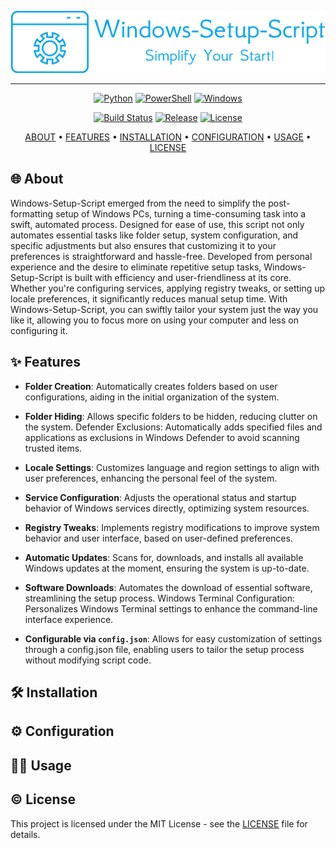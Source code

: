![Windows Setup Script Logo](/Windows-Setup-Script/assets/logo.png)

---

<p align="center">
  <a href="https://www.python.org/"><img src="https://img.shields.io/badge/Python-FFD43B?style=for-the-badge&logo=python&logoColor=blue" alt="Python"></a>
  <a href="https://docs.microsoft.com/en-us/powershell/"><img src="https://img.shields.io/badge/PowerShell-%235391FE.svg?style=for-the-badge&logo=powershell&logoColor=white" alt="PowerShell"></a>
  <a href="https://www.microsoft.com/en-us/windows"><img src="https://img.shields.io/badge/Windows-0078D6?style=for-the-badge&logo=windows&logoColor=white" alt="Windows"></a>
</p>

<p align="center">
  <a href="https://github.com/FreakyF/Windows-Setup-Script/actions/workflows/build.yml"><img src="https://img.shields.io/github/actions/workflow/status/FreakyF/Windows-Setup-Script/build?style=for-the-badge" alt="Build Status"></a>
  <a href="https://github.com/FreakyF/Windows-Setup-Script/releases"><img src="https://img.shields.io/github/v/release/FreakyF/Windows-Setup-Script?style=for-the-badge" alt="Release"></a>
  <a href="LICENSE"><img src="https://img.shields.io/badge/License-MIT-yellow.svg?style=for-the-badge" alt="License"></a>
</p>

<p align="center">
  <a href="#about">ABOUT</a> •
  <a href="#features">FEATURES</a> •
  <a href="#installation">INSTALLATION</a> •
  <a href="#configuration">CONFIGURATION</a> •
  <a href="#usage">USAGE</a> •
  <a href="#license">LICENSE</a>
</p>

<a name="about"></a>

## 🌐 About

Windows-Setup-Script emerged from the need to simplify the post-formatting setup of Windows PCs, turning a time-consuming task into a swift, automated process. Designed for ease of use, this script not only automates essential tasks like folder setup, system configuration, and specific adjustments but also ensures that customizing it to your preferences is straightforward and hassle-free. Developed from personal experience and the desire to eliminate repetitive setup tasks, Windows-Setup-Script is built with efficiency and user-friendliness at its core. Whether you're configuring services, applying registry tweaks, or setting up locale preferences, it significantly reduces manual setup time. With Windows-Setup-Script, you can swiftly tailor your system just the way you like it, allowing you to focus more on using your computer and less on configuring it.

<a name="features"></a>

## ✨ Features

* **Folder Creation**: Automatically creates folders based on user configurations, aiding in the initial organization of the system.

* **Folder Hiding**: Allows specific folders to be hidden, reducing clutter on the system.
Defender Exclusions: Automatically adds specified files and applications as exclusions in Windows Defender to avoid scanning trusted items.

* **Locale Settings**: Customizes language and region settings to align with user preferences, enhancing the personal feel of the system.

* **Service Configuration**: Adjusts the operational status and startup behavior of Windows services directly, optimizing system resources.

* **Registry Tweaks**: Implements registry modifications to improve system behavior and user interface, based on user-defined preferences.

* **Automatic Updates**: Scans for, downloads, and installs all available Windows updates at the moment, ensuring the system is up-to-date.

* **Software Downloads**: Automates the download of essential software, streamlining the setup process.
Windows Terminal Configuration: Personalizes Windows Terminal settings to enhance the command-line interface experience.

* **Configurable via `config.json`**: Allows for easy customization of settings through a config.json file, enabling users to tailor the setup process without modifying script code.

<a name="installation"></a>

## 🛠️ Installation

<a name="configuration"></a>

## ⚙️ Configuration

<a name="usage"></a>

## 👩‍💻 Usage

<a name="license"></a>

## © License

This project is licensed under the MIT License - see the [LICENSE](LICENSE) file for details.
